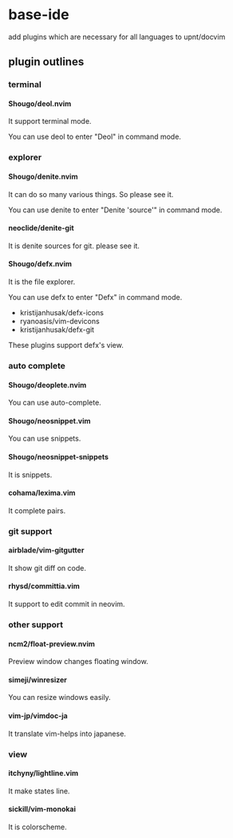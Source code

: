 # base-ide
add plugins which are necessary for all languages to upnt/docvim

## plugin outlines
### terminal
#### Shougo/deol.nvim
It support terminal mode. 

You can use deol to enter "Deol" in command mode.

### explorer
#### Shougo/denite.nvim
It can do so many various things. So please see it.

You can use denite to enter "Denite 'source'" in command mode.

#### neoclide/denite-git
It is denite sources for git. please see it.

#### Shougo/defx.nvim
It is the file explorer.

You can use defx to enter "Defx" in command mode.

- kristijanhusak/defx-icons
- ryanoasis/vim-devicons
- kristijanhusak/defx-git

These plugins support defx's view.

### auto complete
#### Shougo/deoplete.nvim
You can use auto-complete.

#### Shougo/neosnippet.vim
You can use snippets.

#### Shougo/neosnippet-snippets
It is snippets.

#### cohama/lexima.vim
It complete pairs.

### git support
#### airblade/vim-gitgutter
It show git diff on code.

#### rhysd/committia.vim
It support to edit commit in neovim.

### other support
#### ncm2/float-preview.nvim
Preview window changes floating window.

#### simeji/winresizer
You can resize windows easily.

#### vim-jp/vimdoc-ja
It translate vim-helps into japanese.

### view
#### itchyny/lightline.vim
It make states line.

#### sickill/vim-monokai
It is colorscheme.
